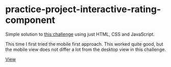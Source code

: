 # practice-project-interactive-rating-component
 
Simple solution to [this challenge](https://www.frontendmentor.io/challenges/interactive-rating-component-koxpeBUmI) using just HTML, CSS and JavaScript.

This time I first tried the mobile first approach. This worked quite good, but the mobile view does not differ a lot from the desktop view in this challenge.

[View](https://webbees-development.github.io/practice-project-interactive-rating-component/)